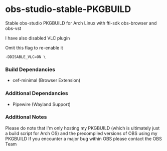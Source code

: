 # obs-studio-stable-PKGBUILD
Stable obs-studio PKGBUILD for Arch Linux with ftl-sdk obs-browser and obs-vst

I have also disabled VLC plugin

Omit this flag to re-enable it
```
-DDISABLE_VLC=ON \
```
### Build Dependancies
* cef-minimal (Browser Extension)

### Additional Dependancies
* Pipewire (Wayland Support)

### Additional Notes
Please do note that I'm only hosting my PKGBUILD (which is ultimately just a build script for Arch OS) and the precompiled versions of OBS using my PKGBUILD
If you encounter a major bug within OBS please contact the OBS Team
